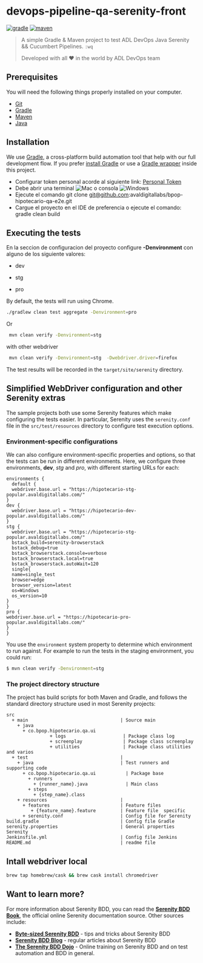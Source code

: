 # devops-pipeline-qa-serenity-front

[![gradle](https://img.shields.io/badge/gradle-v6.0.1-green.svg)](https://gradle.org/install/)
[![maven](https://img.shields.io/badge/maven-v4.0-red.svg)](https://maven.apache.org/)


>A simple Gradle & Maven project to test ADL DevOps Java Serenity &&  Cucumbert  Pipelines. `:wq`
>
>Developed with all :heart: in the world by ADL DevOps team

## Prerequisites

You will need the following things properly installed on your computer.

* [Git](http://git-scm.com/)
* [Gradle](https://gradle.org)
* [Maven](https://maven.apache.org/)
* [Java](https://docs.oracle.com/javase/8/docs/technotes/guides/install/install_overview.html)


## Installation

We use [Gradle](http://www.gradle.org), a cross-platform build automation tool that help with our full development flow. 
If you prefer [install Gradle](http://www.gradle.org/installation) or use a [Gradle wrapper](http://www.gradle.org/docs/current/userguide/gradle_wrapper.html) inside this project.

* Configurar token personal acorde al siguiente link: [Personal Token](https://docs.github.com/en/authentication/keeping-your-account-and-data-secure/creating-a-personal-access-token)
* Debe abrir una terminal ![Mac](https://img.shields.io/badge/Mac-BigSur-white.svg) o consola ![Windows](https://img.shields.io/badge/Windows-version10-green.svg)
* Ejecute el comando git clone git@github.com:avaldigitallabs/bpop-hipotecario-qa-e2e.git
* Cargue el proyecto en el IDE de preferencia o ejecute el comando: gradle clean build

##  Executing the tests

En la seccion de configuracion del proyecto configure **-Denvironment** con alguno de los siguiente valores: 

   * dev
   - stg
   + pro
   
By default, the tests will run using Chrome.

```bash
./gradlew clean test aggregate -Denvironment=pro
```
Or 
```bash
 mvn clean verify -Denvironment=stg 
```

with other webdriver

```bash
 mvn clean verify -Denvironment=stg  -Dwebdriver.driver=firefox
```
The test results will be recorded in the `target/site/serenity` directory.

## Simplified WebDriver configuration and other Serenity extras
The sample projects both use some Serenity features which make configuring the tests easier. In particular, Serenity uses the `serenity.conf` file in the `src/test/resources` directory to configure test execution options.  

### Environment-specific configurations
We can also configure environment-specific properties and options, so that the tests can be run in different environments. Here, we configure three environments, __dev__, _stg_ and _pro_, with different starting URLs for each:
```configure
environments {
  default {
  webdriver.base.url = "https://hipotecario-stg-popular.avaldigitallabs.com/"
}
dev {
  webdriver.base.url = "https://hipotecario-dev-popular.avaldigitallabs.com/"
}
stg {
  webdriver.base.url = "https://hipotecario-stg-popular.avaldigitallabs.com/"
  bstack_build=serenity-browserstack
  bstack_debug=true
  bstack_browserstack.console=verbose
  bstack_browserstack.local=true
  bstack_browserstack.autoWait=120
  single{
  name=single_test
  browser=edge
  browser_version=latest
  os=Windows
  os_version=10
}
}
pro {
webdriver.base.url = "https://hipotecario-pro-popular.avaldigitallabs.com/"
}
}
```
  
You use the `environment` system property to determine which environment to run against. For example to run the tests in the staging environment, you could run:
```bash
$ mvn clean verify -Denvironment=stg
```

### The project directory structure
The project has build scripts for both Maven and Gradle, and follows the standard directory structure used in most Serenity projects:
```Gherkin
src
  + main                                  | Source main
    + java
      + co.bpop.hipotecario.qa.ui
                + logs                     | Package class log
                + screenplay               | Package class screenplay
                + utilities                | Package class utilities and varios
  + test                                  |
    + java                                | Test runners and supporting code
      + co.bpop.hipotecario.qa.ui           | Package base
        + runners
          + {runner_name}.java              | Main class
        + steps
          + {step_name}.class
    + resources                           |
      + features                          | Feature files
         + {feature_name}.feature         | Feature file  specific
      + serenity.conf                     | Config file for Serenity
build.gradle                              | Config file Gradle
serenity.properties                       | General properties Serenity
Jenkinsfile.yml                           | Config file Jenkins
README.md                                 | readme file
```


## Intall webdriver local

```bash
brew tap homebrew/cask && brew cask install chromedriver

```

## Want to learn more?
For more information about Serenity BDD, you can read the [**Serenity BDD Book**](https://serenity-bdd.github.io/theserenitybook/latest/index.html), the official online Serenity documentation source. Other sources include:
* **[Byte-sized Serenity BDD](https://www.youtube.com/channel/UCav6-dPEUiLbnu-rgpy7_bw/featured)** - tips and tricks about Serenity BDD
* [**Serenity BDD Blog**](https://johnfergusonsmart.com/category/serenity-bdd/) - regular articles about Serenity BDD
* [**The Serenity BDD Dojo**](https://serenitydojo.teachable.com) - Online training on Serenity BDD and on test automation and BDD in general. 
